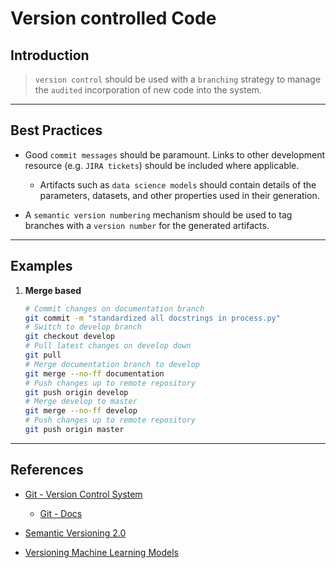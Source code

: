 # Version controlled Code

## Introduction

> `version control` should be used with a `branching` strategy to manage the `audited` incorporation of new code into the system.

---

## Best Practices

* Good `commit messages` should be paramount. Links to other development resource (e.g. `JIRA tickets`) should be included where applicable.

    * Artifacts such as `data science models` should contain details of the parameters, datasets, and other properties used in their generation.

* A `semantic version numbering` mechanism should be used to tag branches with a `version number` for the generated artifacts.

---

## Examples

1. __Merge based__

    ```bash
    # Commit changes on documentation branch
    git commit -m "standardized all docstrings in process.py"
    # Switch to develop branch
    git checkout develop
    # Pull latest changes on develop down
    git pull
    # Merge documentation branch to develop
    git merge --no-ff documentation
    # Push changes up to remote repository
    git push origin develop
    # Merge develop to master
    git merge --no-ff develop
    # Push changes up to remote repository
    git push origin master
    ```

---

## References

* [Git - Version Control System](https://git-scm.com)

    * [Git - Docs](https://git-scm.com/doc)

* [Semantic Versioning 2.0](https://semver.org)

* [Versioning Machine Learning Models](https://algorithmia.com/blog/how-to-version-control-your-production-machine-learning-models)

